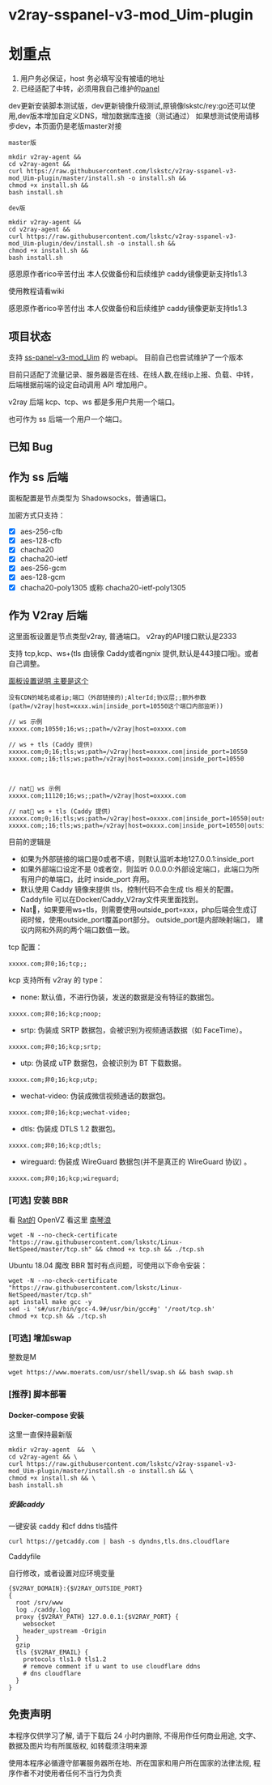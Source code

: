 # v2ray-sspanel-v3-mod_Uim-plugin


# 划重点
1. 用户务必保证，host 务必填写没有被墙的地址
2. 已经适配了中转，必须用我自己维护的[panel](https://github.com/lskstc/ss-panel-v3-mod_Uim)


dev更新安装脚本测试版，dev更新镜像升级测试,原镜像lskstc/rey:go还可以使用,dev版本增加自定义DNS，增加数据库连接（测试通过）
如果想测试使用请移步dev，本页面仍是老版master对接


```
master版

mkdir v2ray-agent &&
cd v2ray-agent &&
curl https://raw.githubusercontent.com/lskstc/v2ray-sspanel-v3-mod_Uim-plugin/master/install.sh -o install.sh &&
chmod +x install.sh &&
bash install.sh

dev版

mkdir v2ray-agent &&
cd v2ray-agent &&
curl https://raw.githubusercontent.com/lskstc/v2ray-sspanel-v3-mod_Uim-plugin/dev/install.sh -o install.sh &&
chmod +x install.sh &&
bash install.sh
```

感恩原作者rico辛苦付出
本人仅做备份和后续维护
caddy镜像更新支持tls1.3


使用教程请看wiki

感恩原作者rico辛苦付出
本人仅做备份和后续维护
caddy镜像更新支持tls1.3


## 项目状态

支持 [ss-panel-v3-mod_Uim](https://github.com/lskstc/ss-panel-v3-mod_Uim) 的 webapi。 目前自己也尝试维护了一个版本

目前只适配了流量记录、服务器是否在线、在线人数,在线ip上报、负载、中转，后端根据前端的设定自动调用 API 增加用户。

v2ray 后端 kcp、tcp、ws 都是多用户共用一个端口。

也可作为 ss 后端一个用户一个端口。

## 已知 Bug

## 作为 ss 后端

面板配置是节点类型为 Shadowsocks，普通端口。

加密方式只支持：

- [x] aes-256-cfb
- [x] aes-128-cfb
- [x] chacha20
- [x] chacha20-ietf
- [x] aes-256-gcm
- [x] aes-128-gcm
- [x] chacha20-poly1305 或称 chacha20-ietf-poly1305

## 作为 V2ray 后端

这里面板设置是节点类型v2ray, 普通端口。 v2ray的API接口默认是2333

支持 tcp,kcp、ws+(tls 由镜像 Caddy或者ngnix 提供,默认是443接口哦)。或者自己调整。

[面板设置说明 主要是这个](https://github.com/lskstc/ss-panel-v3-mod_Uim/wiki/v2ray-%E4%BD%BF%E7%94%A8%E6%95%99%E7%A8%8B)

~~~
没有CDN的域名或者ip;端口（外部链接的);AlterId;协议层;;额外参数(path=/v2ray|host=xxxx.win|inside_port=10550这个端口内部监听))

// ws 示例
xxxxx.com;10550;16;ws;;path=/v2ray|host=oxxxx.com

// ws + tls (Caddy 提供)
xxxxx.com;0;16;tls;ws;path=/v2ray|host=oxxxx.com|inside_port=10550
xxxxx.com;;16;tls;ws;path=/v2ray|host=oxxxx.com|inside_port=10550



// nat🐔 ws 示例
xxxxx.com;11120;16;ws;;path=/v2ray|host=oxxxx.com

// nat🐔 ws + tls (Caddy 提供)
xxxxx.com;0;16;tls;ws;path=/v2ray|host=oxxxx.com|inside_port=10550|outside_port=11120
xxxxx.com;;16;tls;ws;path=/v2ray|host=oxxxx.com|inside_port=10550|outside_port=11120
~~~

目前的逻辑是

- 如果为外部链接的端口是0或者不填，则默认监听本地127.0.0.1:inside_port
- 如果外部端口设定不是 0或者空，则监听 0.0.0.0:外部设定端口，此端口为所有用户的单端口，此时 inside_port 弃用。
- 默认使用 Caddy 镜像来提供 tls，控制代码不会生成 tls 相关的配置。Caddyfile 可以在Docker/Caddy_V2ray文件夹里面找到。
- Nat🐔，如果要用ws+tls，则需要使用outside_port=xxx，php后端会生成订阅时候，使用outside_port覆盖port部分。 outside_port是内部映射端口，
 建议内网和外网的两个端口数值一致。

tcp 配置：

~~~
xxxxx.com;非0;16;tcp;;
~~~

kcp 支持所有 v2ray 的 type：

- none: 默认值，不进行伪装，发送的数据是没有特征的数据包。

~~~
xxxxx.com;非0;16;kcp;noop;
~~~

- srtp: 伪装成 SRTP 数据包，会被识别为视频通话数据（如 FaceTime）。

~~~
xxxxx.com;非0;16;kcp;srtp;
~~~

- utp: 伪装成 uTP 数据包，会被识别为 BT 下载数据。

~~~
xxxxx.com;非0;16;kcp;utp;
~~~

- wechat-video: 伪装成微信视频通话的数据包。

~~~
xxxxx.com;非0;16;kcp;wechat-video;
~~~

- dtls: 伪装成 DTLS 1.2 数据包。

~~~
xxxxx.com;非0;16;kcp;dtls;
~~~

- wireguard: 伪装成 WireGuard 数据包(并不是真正的 WireGuard 协议) 。

~~~
xxxxx.com;非0;16;kcp;wireguard;
~~~

### [可选] 安装 BBR

看 [Rat的](https://www.moerats.com/archives/387/)
OpenVZ 看这里 [南琴浪](https://github.com/tcp-nanqinlang/wiki/wiki/lkl-haproxy)

~~~
wget -N --no-check-certificate "https://raw.githubusercontent.com/lskstc/Linux-NetSpeed/master/tcp.sh" && chmod +x tcp.sh && ./tcp.sh
~~~

Ubuntu 18.04 魔改 BBR 暂时有点问题，可使用以下命令安装：

~~~
wget -N --no-check-certificate "https://raw.githubusercontent.com/lskstc/Linux-NetSpeed/master/tcp.sh"
apt install make gcc -y
sed -i 's#/usr/bin/gcc-4.9#/usr/bin/gcc#g' '/root/tcp.sh'
chmod +x tcp.sh && ./tcp.sh
~~~
### [可选] 增加swap
整数是M
~~~
wget https://www.moerats.com/usr/shell/swap.sh && bash swap.sh
~~~

### [推荐] 脚本部署

#### Docker-compose 安装 
这里一直保持最新版
~~~
mkdir v2ray-agent  &&  \
cd v2ray-agent && \
curl https://raw.githubusercontent.com/lskstc/v2ray-sspanel-v3-mod_Uim-plugin/master/install.sh -o install.sh && \
chmod +x install.sh && \
bash install.sh
~~~

##### 安装caddy

一键安装 caddy 和cf ddns tls插件

~~~
curl https://getcaddy.com | bash -s dyndns,tls.dns.cloudflare
~~~

Caddyfile 

自行修改，或者设置对应环境变量

~~~
{$V2RAY_DOMAIN}:{$V2RAY_OUTSIDE_PORT}
{
  root /srv/www
  log ./caddy.log
  proxy {$V2RAY_PATH} 127.0.0.1:{$V2RAY_PORT} {
    websocket
    header_upstream -Origin
  }
  gzip
  tls {$V2RAY_EMAIL} {
    protocols tls1.0 tls1.2
    # remove comment if u want to use cloudflare ddns
    # dns cloudflare
  }
}
~~~


## 免责声明

本程序仅供学习了解, 请于下载后 24 小时内删除, 不得用作任何商业用途, 文字、数据及图片均有所属版权, 如转载须注明来源

使用本程序必循遵守部署服务器所在地、所在国家和用户所在国家的法律法规, 程序作者不对使用者任何不当行为负责
